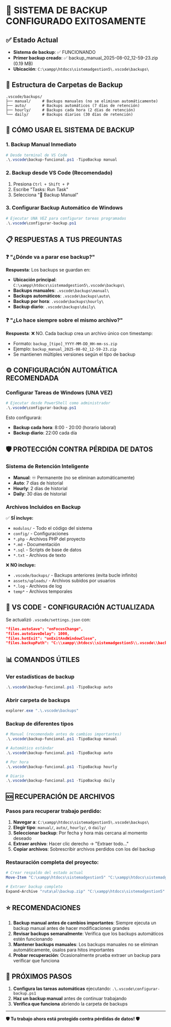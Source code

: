 # 🔐 SISTEMA DE BACKUP CONFIGURADO EXITOSAMENTE

## ✅ Estado Actual
- **Sistema de backup**: ✅ FUNCIONANDO
- **Primer backup creado**: ✅ backup_manual_2025-08-02_12-59-23.zip (0.19 MB)
- **Ubicación**: `C:\xampp\htdocs\sistemadgestion5\.vscode\backups\`

## 📂 Estructura de Carpetas de Backup

```
.vscode/backups/
├── manual/     # Backups manuales (no se eliminan automáticamente)
├── auto/       # Backups automáticos (7 días de retención)
├── hourly/     # Backups cada hora (2 días de retención)
└── daily/      # Backups diarios (30 días de retención)
```

## 🚀 CÓMO USAR EL SISTEMA DE BACKUP

### 1. Backup Manual Inmediato
```powershell
# Desde terminal de VS Code
.\.vscode\backup-funcional.ps1 -TipoBackup manual
```

### 2. Backup desde VS Code (Recomendado)
1. Presiona `Ctrl + Shift + P`
2. Escribe "Tasks: Run Task"
3. Selecciona "🔄 Backup Manual"

### 3. Configurar Backup Automático de Windows
```powershell
# Ejecutar UNA VEZ para configurar tareas programadas
.\.vscode\configurar-backup.ps1
```

## 📋 RESPUESTAS A TUS PREGUNTAS

### ❓ "¿Dónde va a parar ese backup?"
**Respuesta**: Los backups se guardan en:
- **Ubicación principal**: `C:\xampp\htdocs\sistemadgestion5\.vscode\backups\`
- **Backups manuales**: `.vscode\backups\manual\`
- **Backups automáticos**: `.vscode\backups\auto\`
- **Backup por hora**: `.vscode\backups\hourly\`
- **Backup diario**: `.vscode\backups\daily\`

### ❓ "¿Lo hace siempre sobre el mismo archivo?"
**Respuesta**: ❌ NO. Cada backup crea un archivo único con timestamp:
- Formato: `backup_[tipo]_YYYY-MM-DD_HH-mm-ss.zip`
- Ejemplo: `backup_manual_2025-08-02_12-59-23.zip`
- Se mantienen múltiples versiones según el tipo de backup

## ⚙️ CONFIGURACIÓN AUTOMÁTICA RECOMENDADA

### Configurar Tareas de Windows (UNA VEZ)
```powershell
# Ejecutar desde PowerShell como administrador
.\.vscode\configurar-backup.ps1
```

Esto configurará:
- **Backup cada hora**: 8:00 - 20:00 (horario laboral)
- **Backup diario**: 22:00 cada día

## 🛡️ PROTECCIÓN CONTRA PÉRDIDA DE DATOS

### Sistema de Retención Inteligente
- **Manual**: ♾️ Permanente (no se eliminan automáticamente)
- **Auto**: 7 días de historial
- **Hourly**: 2 días de historial
- **Daily**: 30 días de historial

### Archivos Incluidos en Backup
✅ **SÍ incluye:**
- `modulos/` - Todo el código del sistema
- `config/` - Configuraciones
- `*.php` - Archivos PHP del proyecto
- `*.md` - Documentación
- `*.sql` - Scripts de base de datos
- `*.txt` - Archivos de texto

❌ **NO incluye:**
- `.vscode/backups/` - Backups anteriores (evita bucle infinito)
- `assets/uploads/` - Archivos subidos por usuarios
- `*.log` - Archivos de log
- `temp*` - Archivos temporales

## 🔧 VS CODE - CONFIGURACIÓN ACTUALIZADA

Se actualizó `.vscode/settings.json` con:
```json
"files.autoSave": "onFocusChange",
"files.autoSaveDelay": 1000,
"files.hotExit": "onExitAndWindowClose",
"files.backupPath": "C:\\xampp\\htdocs\\sistemadgestion5\\.vscode\\backups"
```

## 📊 COMANDOS ÚTILES

### Ver estadísticas de backup
```powershell
.\.vscode\backup-funcional.ps1 -TipoBackup auto
```

### Abrir carpeta de backups
```powershell
explorer.exe ".\.vscode\backups"
```

### Backup de diferentes tipos
```powershell
# Manual (recomendado antes de cambios importantes)
.\.vscode\backup-funcional.ps1 -TipoBackup manual

# Automático estándar
.\.vscode\backup-funcional.ps1 -TipoBackup auto

# Por hora
.\.vscode\backup-funcional.ps1 -TipoBackup hourly

# Diario
.\.vscode\backup-funcional.ps1 -TipoBackup daily
```

## 🆘 RECUPERACIÓN DE ARCHIVOS

### Pasos para recuperar trabajo perdido:
1. **Navegar a**: `C:\xampp\htdocs\sistemadgestion5\.vscode\backups\`
2. **Elegir tipo**: `manual/`, `auto/`, `hourly/`, o `daily/`
3. **Seleccionar backup**: Por fecha y hora más cercana al momento deseado
4. **Extraer archivo**: Hacer clic derecho → "Extraer todo..."
5. **Copiar archivos**: Sobrescribir archivos perdidos con los del backup

### Restauración completa del proyecto:
```powershell
# Crear respaldo del estado actual
Move-Item "C:\xampp\htdocs\sistemadgestion5" "C:\xampp\htdocs\sistemadgestion5_ACTUAL"

# Extraer backup completo
Expand-Archive "ruta\al\backup.zip" "C:\xampp\htdocs\sistemadgestion5"
```

## ⭐ RECOMENDACIONES

1. **Backup manual antes de cambios importantes**: Siempre ejecuta un backup manual antes de hacer modificaciones grandes
2. **Revisar backups semanalmente**: Verifica que los backups automáticos estén funcionando
3. **Mantener backups manuales**: Los backups manuales no se eliminan automáticamente, úsalos para hitos importantes
4. **Probar recuperación**: Ocasionalmente prueba extraer un backup para verificar que funciona

## 🎯 PRÓXIMOS PASOS

1. **Configura las tareas automáticas** ejecutando: `.\.vscode\configurar-backup.ps1`
2. **Haz un backup manual** antes de continuar trabajando
3. **Verifica que funciona** abriendo la carpeta de backups

---

**🛡️ Tu trabajo ahora está protegido contra pérdidas de datos! 🛡️**
